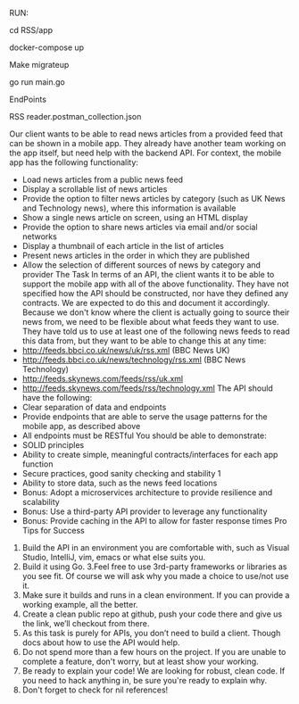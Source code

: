 RUN:

cd RSS/app

docker-compose up

Make migrateup

go run main.go 


EndPoints

RSS reader.postman_collection.json





Our client wants to be able to read news articles from a provided feed that can be shown in a mobile app. They already have another team working on the app itself, but need help with the backend API.
For context, the mobile app has the following functionality:
- Load news articles from a public news feed
- Display a scrollable list of news articles
- Provide the option to filter news articles by category (such as UK News and Technology news), where this information is available
- Show a single news article on screen, using an HTML display
- Provide the option to share news articles via email and/or social networks
- Display a thumbnail of each article in the list of articles
- Present news articles in the order in which they are published
- Allow the selection of different sources of news by category and provider
The Task
In terms of an API, the client wants it to be able to support the mobile app with all of the above functionality. They have not specified how the API should be constructed, nor have they defined any contracts. We are expected to do this and document it accordingly.
Because we don't know where the client is actually going to source their news from, we need to be flexible about what feeds they want to use. They have told us to use at least one of the following news feeds to read this data from, but they want to be able to change this at any time:
- http://feeds.bbci.co.uk/news/uk/rss.xml (BBC News UK)
- http://feeds.bbci.co.uk/news/technology/rss.xml (BBC News Technology)
- http://feeds.skynews.com/feeds/rss/uk.xml
- http://feeds.skynews.com/feeds/rss/technology.xml
The API should have the following:
- Clear separation of data and endpoints
- Provide endpoints that are able to serve the usage patterns for the mobile app, as described above
- All endpoints must be RESTful
You should be able to demonstrate:
- SOLID principles
- Ability to create simple, meaningful contracts/interfaces for each app function
- Secure practices, good sanity checking and stability
1
- Ability to store data, such as the news feed locations
- Bonus: Adopt a microservices architecture to provide resilience and scalability
- Bonus: Use a third-party API provider to leverage any functionality
- Bonus: Provide caching in the API to allow for faster response times
Pro Tips for Success
1. Build the API in an environment you are comfortable with, such as Visual Studio, IntelliJ, vim, emacs or what else suits you.
2. Build it using Go.
3.Feel free to use 3rd-party frameworks or libraries as you see fit. Of course we will ask why you made a choice to use/not use it.
4. Make sure it builds and runs in a clean environment. If you can provide a working example, all the better.
5. Create a clean public repo at github, push your code there and give us the link, we’ll checkout from there.
6. As this task is purely for APIs, you don’t need to build a client. Though docs about how to use the API would help.
7. Do not spend more than a few hours on the project. If you are unable to complete a feature, don't worry, but at least show your working.
8. Be ready to explain your code! We are looking for robust, clean code. If you need to hack anything in, be sure you're ready to explain why.
9. Don't forget to check for nil references!

